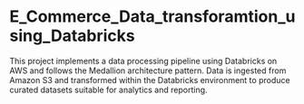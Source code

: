 # E_Commerce_Data_transforamtion_using_Databricks
This project implements a data processing pipeline using Databricks on AWS and follows the Medallion architecture pattern. Data is ingested from Amazon S3 and transformed within the Databricks environment to produce curated datasets suitable for analytics and reporting.
